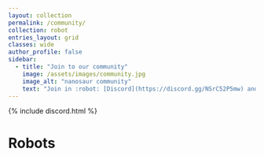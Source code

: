 ```yaml
---
layout: collection
permalink: /community/
collection: robot
entries_layout: grid
classes: wide
author_profile: false
sidebar:
  - title: "Join to our community"
    image: /assets/images/community.jpg
    image_alt: "nanosaur community"
    text: "Join in :robot: [Discord](https://discord.gg/NSrC52P5mw) and share your robot"
---
```


<!--
Do you want add your robot in this collection, follow the guidelines on [share](/share)
-->

{% include discord.html %}

# Robots